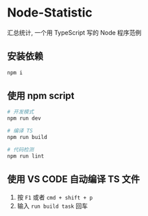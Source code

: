 # Node-Statistic

汇总统计, 一个用 TypeScript 写的 Node 程序范例

## 安装依赖

```bash
npm i
```

## 使用 npm script

```bash
# 开发模式
npm run dev

# 编译 TS
npm run build

# 代码检测
npm run lint
```

## 使用  VS CODE 自动编译 TS 文件

1. 按 `F1` 或者 `cmd + shift + p`
2. 输入 `run build task` 回车


